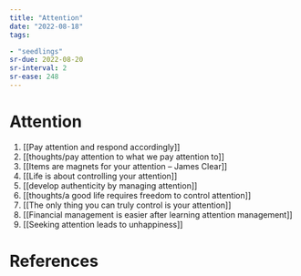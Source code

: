 ```yaml
---
title: "Attention"
date: "2022-08-18"
tags:

- "seedlings"
sr-due: 2022-08-20
sr-interval: 2
sr-ease: 248
---
```


# Attention

1. [[Pay attention and respond accordingly]]
2. [[thoughts/pay attention to what we pay attention to]]
3. [[Items are magnets for your attention – James Clear]]
4. [[Life is about controlling your attention]]
5. [[develop authenticity by managing attention]]
6. [[thoughts/a good life requires freedom to control attention]]
7. [[The only thing you can truly control is your attention]]
8. [[Financial management is easier after learning attention management]]
9. [[Seeking attention leads to unhappiness]]

# References
